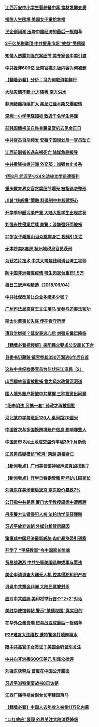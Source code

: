 #### [江西万安中小学生营养餐中毒 食材发霉变质](../pages/nsc413/n10692708.md) 

#### [摆脱人生困境 美国女子重拾幸福](../pages/nsc413/n10688678.md) 

#### [民企倒闭潮 压垮中国经济的最后一根稻草](../pages/nsc413/n10692740.md) 

#### [2千亿关税罩顶 中共援非市场“效益”受质疑](../pages/nsc413/n10692668.md) 

#### [知情人透露刘强东案细节 美专家谈中美引渡](../pages/nsc413/n10692744.md) 

#### [中共援非600亿 云南官媒头版内容为何被删](../pages/nsc413/n10692493.md) 

#### [【翻墙必看】分析：习为何取消朝鲜行](../pages/nsc413/n10689946.md) 

#### [大陆灾情不断 北方降雹 南方洪水](../pages/nsc413/n10692388.md) 

#### [非洲猪瘟持续扩大 黑龙江佳木斯又爆疫情](../pages/nsc413/n10692351.md) 

#### [深圳一小学甲醛超标 致近千名学生停课](../pages/nsc413/n10691572.md) 

#### [前韩国情报员自称身藏录音机去见金正日](../pages/nsc413/n10692260.md) 

#### [中共官员自杀频发 安徽宁国规划局一官员坠亡](../pages/nsc413/n10692253.md) 

#### [江西前副省长遇车祸死亡 陆媒急删报导](../pages/nsc413/n10691717.md) 

#### [中共撒钱拉拢非洲 外交部：加强台史关系](../pages/nsc413/n10692039.md) 

#### [1至8月 武汉至少24名法轮功学员遭冤判](../pages/nsc413/n10690015.md) 

#### [重庆教育界女官贪腐细节曝光 被指迷恋整形](../pages/nsc413/n10691651.md) 

#### [川普“核威慑”策略 料遏制中共核武野心](../pages/nsc413/n10690355.md) 

#### [开学季甲醛污染严重 大陆大批学生出现症状](../pages/nsc413/n10691444.md) 

#### [刘强东性侵案后续 美警：涉嫌强奸而被捕](../pages/nsc413/n10690918.md) 

#### [21岁女子峨眉山当众跳崖身亡 视频引关注](../pages/nsc413/n10691443.md) 

#### [无本炒卖8套房 杭州地税局官员获刑](../pages/nsc413/n10691436.md) 

#### [为获芯片技术 中共大笔烧钱利诱台湾工程师](../pages/nsc413/n10690898.md) 

#### [防中国非洲猪瘟疫情 带生肉返台重罚1.5万](../pages/nsc413/n10691215.md) 

#### [每日三退声明精选（2018/09/04）](../pages/nsc413/n10691331.md) 

#### [中共社保改革让企业多缴多少钱？](../pages/nsc413/n10690991.md) 

#### [广州司法局高官王文生落马 曾参与迫害法轮功](../pages/nsc413/n10691152.md) 

#### [斯太尔董事长失联 传在看守所里](../pages/nsc413/n10689369.md) 

#### [遭政治绑架？延安表忠心后 刘强东霉运降临](../pages/nsc413/n10690971.md) 

#### [【翻墙必看视频版】耒阳民众要求公安局长下台](../pages/nsc413/n10688502.md) 

#### [县委书记藏赃 镇官卷其350万潜逃6年后自首](../pages/nsc413/n10690914.md) 

#### [这些中共纪检委官员为何状告江泽民（2）](../pages/nsc413/n10672014.md) 

#### [山西柳林首富被批捕 曾为风水改黄河河道](../pages/nsc413/n10690750.md) 

#### [国人境外账户将被中共掌握 三种投资出问题](../pages/nsc413/n10690677.md) 

#### [“阳奉阴违 另搞一套” 孙政才再被狠批](../pages/nsc413/n10690776.md) 

#### [河北某中学每班近120人 桌间距20厘米](../pages/nsc413/n10690804.md) 

#### [中国首次与多国换跨境账户信息 影响哪些人](../pages/nsc413/n10690707.md) 

#### [中国房市 8月土地成交溢价率陷39个月新低](../pages/nsc413/n10690536.md) 

#### [江苏男孩疑模仿“吃鸡”网游 跳楼身亡](../pages/nsc413/n10690650.md) 

#### [【新闻看点】广州美领馆神秘声波真凶找到？](../pages/nsc413/n10690239.md) 

#### [【新闻看点】开学日看钢管舞 吓坏幼儿园家长](../pages/nsc413/n10690596.md) 

#### [刘强东在美涉案后返京 京东股价暴跌7%](../pages/nsc413/n10690603.md) 

#### [公开指中共是匪 厦门大学教授周运中遭解聘](../pages/nsc413/n10690510.md) 

#### [丹麦警方认错侵犯人权 法轮功学员获理赔](../pages/nsc413/n10690044.md) 

#### [习近平放弃访朝 外媒分析背后原因](../pages/nsc413/n10690315.md) 

#### [猪瘟成中国经济最新威胁 肉价暴涨恐引通膨](../pages/nsc413/n10690442.md) 

#### [开学了 “甲醛教室”令中国家长惊魂](../pages/nsc413/n10688453.md) 

#### [贸易战激烈 中共坐等美国选举或事与愿违](../pages/nsc413/n10690050.md) 

#### [美企申请调查大疆无人机 控其侵犯知识产权](../pages/nsc413/n10690248.md) 

#### [讥讽中共撒金非洲 大陆民意被封杀](../pages/nsc413/n10690140.md) 

#### [应对中共威胁 美印将举行首个“2+2”对话](../pages/nsc413/n10690199.md) 

#### [美驻华使馆转帖 警示“某债权国”真实目的](../pages/nsc413/n10690176.md) 

#### [在华外企撤资潮 贸易战或成最后一根稻草](../pages/nsc413/n10690084.md) 

#### [P2P难友大连维权 遭特警追打喷辣椒水](../pages/nsc413/n10689817.md) 

#### [限中共高官子女签证？美国会听证引关注](../pages/nsc413/n10687873.md) 

#### [中共向非洲撒600亿美元 引民众批评](../pages/nsc413/n10688953.md) 

#### [刘强东获释后 首度在中国公开露面](../pages/nsc413/n10690019.md) 

#### [习近平派特使栗战书8日访朝](../pages/nsc413/n10690022.md) 

#### [江西广播电视台副台长李建国落马](../pages/nsc413/n10689785.md) 

#### [【翻墙必看】中国人去年收入被偷11万亿内幕](../pages/nsc413/n10687137.md) 

#### [“口红效应”显现 外界关注大陆消费降级](../pages/nsc413/n10689025.md) 


